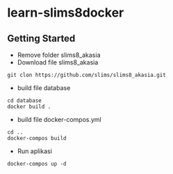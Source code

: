 learn-slims8docker
=============

## Getting Started

 * Remove folder slims8_akasia
 * Download file slims8_akasia
 ```
 git clon https://github.com/slims/slims8_akasia.git
 ```
 * build file database
 ```
 cd database
 docker build .
 ```
 * build file docker-compos.yml
 ```
 cd ..
 docker-compos build
 ```
 * Run aplikasi
 ```
 docker-compos up -d
 ```
